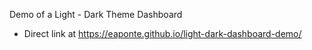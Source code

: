 Demo of a Light - Dark Theme Dashboard

- Direct link at https://eaponte.github.io/light-dark-dashboard-demo/